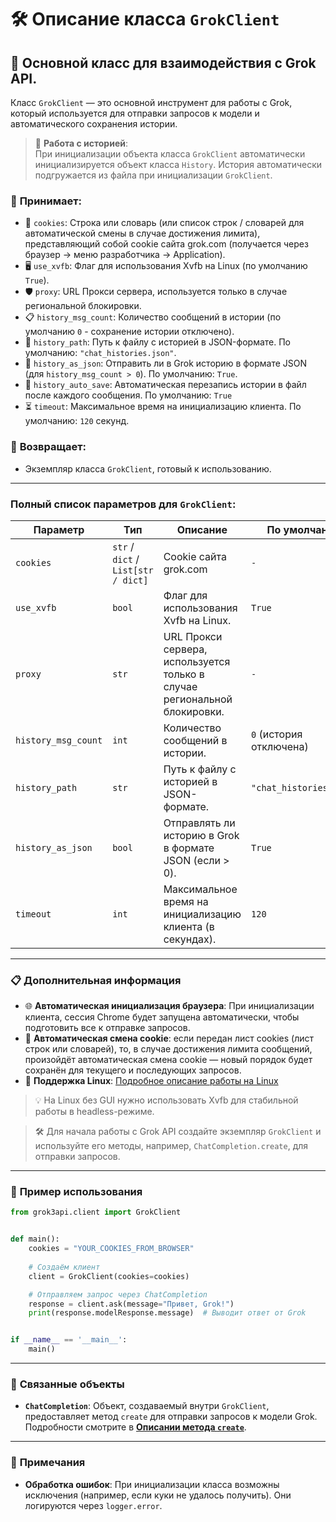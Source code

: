# 🛠️ Описание класса `GrokClient`

## 🚀 Основной класс для взаимодействия с Grok API.

Класс `GrokClient` — это основной инструмент для работы с Grok, который используется для отправки запросов к модели и автоматического сохранения истории.

> 📁 **Работа с историей**:  
> При инициализации объекта класса `GrokClient` автоматически инициализируется объект класса `History`. История автоматически подгружается из файла при инициализации `GrokClient`.

### 📨 **Принимает:**  
- 🍪 `cookies`: Строка или словарь (или список строк / словарей для автоматической смены в случае достижения лимита), представляющий собой cookie сайта grok.com (получается через браузер -> меню разработчика -> Application).
- 🖥️ `use_xvfb`: Флаг для использования Xvfb на Linux (по умолчанию `True`).
- 🛡️  `proxy`: URL Прокси сервера, используется только в случае региональной блокировки.
- 📋 `history_msg_count`: Количество сообщений в истории (по умолчанию `0` - сохранение истории отключено).  
- 📂 `history_path`: Путь к файлу с историей в JSON-формате. По умолчанию: `"chat_histories.json"`.  
- 📄 `history_as_json`: Отправить ли в Grok историю в формате JSON (для `history_msg_count > 0`). По умолчанию: `True`.
- 💾 `history_auto_save`: Автоматическая перезапись истории в файл после каждого сообщения. По умолчанию: `True`
- ⏳ `timeout`: Максимальное время на инициализацию клиента. По умолчанию: `120` секунд.


### 🎯 **Возвращает:**  
- Экземпляр класса `GrokClient`, готовый к использованию.

---

### Полный список параметров для `GrokClient`:

| Параметр            | Тип                                 | Описание                                                                  | По умолчанию            |  
|---------------------|-------------------------------------|---------------------------------------------------------------------------|-------------------------|
| `cookies`           | `str` / `dict` / `List[str / dict]` | Cookie сайта grok.com                                                     | `-`                     |
| `use_xvfb`          | `bool`                              | Флаг для использования Xvfb на Linux.                                     | `True`                  |
| `proxy`             | `str`                               | URL Прокси сервера, используется только в случае региональной блокировки. | `-`                     |  
| `history_msg_count` | `int`                               | Количество сообщений в истории.                                           | `0` (история отключена) |  
| `history_path`      | `str`                               | Путь к файлу с историей в JSON-формате.                                   | `"chat_histories.json"` |  
| `history_as_json`   | `bool`                              | Отправлять ли историю в Grok в формате JSON (если > 0).                   | `True`                  |  
| `timeout`           | `int`                               | Максимальное время на инициализацию клиента (в секундах).                 | `120`                   |  

---

### 📋 **Дополнительная информация**

- 🌐 **Автоматическая инициализация браузера**: При инициализации клиента, сессия Chrome будет запущена автоматически, чтобы подготовить все к отправке запросов.
- 🍪 **Автоматическая смена cookie**: если передан лист cookies (лист строк или словарей), то, в случае достижения лимита сообщений, произойдёт автоматическая смена cookie — новый порядок будет сохранён для текущего и последующих запросов.
- 🐧 **Поддержка Linux**: [Подробное описание работы на Linux](LinuxDoc.md)

> 💡  На Linux без GUI нужно использовать Xvfb для стабильной работы в headless-режиме.

> 🛠️ Для начала работы с Grok API создайте экземпляр `GrokClient` и используйте его методы, например, `ChatCompletion.create`, для отправки запросов.

---

### 🌟 **Пример использования**

```python
from grok3api.client import GrokClient


def main():
    cookies = "YOUR_COOKIES_FROM_BROWSER"
    
    # Создаём клиент
    client = GrokClient(cookies=cookies)

    # Отправляем запрос через ChatCompletion
    response = client.ask(message="Привет, Grok!")
    print(response.modelResponse.message)  # Выводит ответ от Grok


if __name__ == '__main__':
    main()
```

---

### 🔗 **Связанные объекты**

- **`ChatCompletion`**: Объект, создаваемый внутри `GrokClient`, предоставляет метод `create` для отправки запросов к модели Grok. Подробности смотрите в **[Описании метода `create`](askDoc.md)**.

---

### 📌 **Примечания**

- **Обработка ошибок**: При инициализации класса возможны исключения (например, если куки не удалось получить). Они логируются через `logger.error`.
